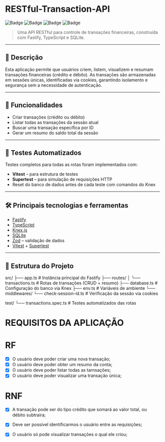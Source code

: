 <a name="readme-top"></a>

# RESTful-Transaction-API

![Badge](https://img.shields.io/badge/Node.js-18.x-green)
![Badge](https://img.shields.io/badge/Fastify-^4.x-blue)
![Badge](https://img.shields.io/badge/SQLite-3-lightgrey)
![Badge](https://img.shields.io/badge/Tested%20with-Vitest-purple)

> Uma API RESTful para controle de transações financeiras, construída com Fastify, TypeScript e SQLite.

---

## 📌 Descrição

Esta aplicação permite que usuários criem, listem, visualizem e resumam transações financeiras (crédito e débito). As transações são armazenadas em sessões únicas, identificadas via cookies, garantindo isolamento e segurança sem a necessidade de autenticação.

---

## 🚀 Funcionalidades

- Criar transações (crédito ou débito)
- Listar todas as transações da sessão atual
- Buscar uma transação específica por ID
- Gerar um resumo do saldo total da sessão

---

## 🧪 Testes Automatizados

Testes completos para todas as rotas foram implementados com:

- **Vitest** – para estrutura de testes
- **Supertest** – para simulação de requisições HTTP
- Reset do banco de dados antes de cada teste com comandos do Knex

---

## 🛠️ Principais tecnologias e ferramentas

- [Fastify](https://fastify.dev/)
- [TypeScript](https://www.typescriptlang.org/)
- [Knex.js](https://knexjs.org/)
- [SQLite](https://www.sqlite.org/index.html)
- [Zod](https://zod.dev/) – validação de dados
- [Vitest](https://vitest.dev/) + [Supertest](https://github.com/visionmedia/supertest)

---

## 📁 Estrutura do Projeto

src/
├── app.ts # Instância principal do Fastify
├── routes/
│ └── transactions.ts # Rotas de transações (CRUD + resumo)
├── database.ts # Configuração do banco via Knex
├── env.ts # Variáveis de ambiente
└── middlewares/
└── check-session-id.ts # Verificação da sessão via cookies

test/
└── transactions.spec.ts # Testes automatizados das rotas


# REQUISITOS DA APLICAÇÃO

# RF

- [x] O usuário deve poder criar uma nova transação;
- [x] O usuário deve poder obter um resumo da conta;
- [x] O usuário deve poder listar todas as tarnsações;
- [x] O usuário deve poder visualizar uma transação única;

# RNF

- [x] A transação pode ser do tipo crédito que somará ao valor total, ou débito subtraira;
- [x] Deve ser possível identificarmos o usuário entre as requisições;
- [x] O usuário só pode visualizar transações o qual ele criou;

